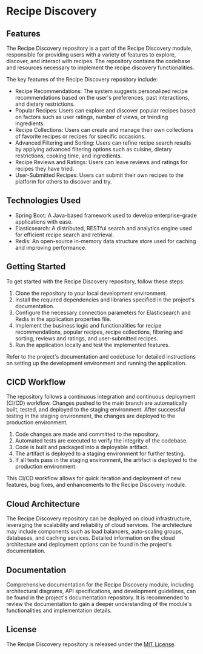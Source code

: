 # Recipe Discovery 

## Features

The Recipe Discovery repository is a part of the Recipe Discovery module, responsible for providing users with a variety of features to explore, discover, and interact with recipes. The repository contains the codebase and resources necessary to implement the recipe discovery functionalities.

The key features of the Recipe Discovery repository include:

- Recipe Recommendations: The system suggests personalized recipe recommendations based on the user's preferences, past interactions, and dietary restrictions.
- Popular Recipes: Users can explore and discover popular recipes based on factors such as user ratings, number of views, or trending ingredients.
- Recipe Collections: Users can create and manage their own collections of favorite recipes or recipes for specific occasions.
- Advanced Filtering and Sorting: Users can refine recipe search results by applying advanced filtering options such as cuisine, dietary restrictions, cooking time, and ingredients.
- Recipe Reviews and Ratings: Users can leave reviews and ratings for recipes they have tried.
- User-Submitted Recipes: Users can submit their own recipes to the platform for others to discover and try.
  
## Technologies Used

- Spring Boot: A Java-based framework used to develop enterprise-grade applications with ease.
- Elasticsearch: A distributed, RESTful search and analytics engine used for efficient recipe search and retrieval.
- Redis: An open-source in-memory data structure store used for caching and improving performance.
  
## Getting Started

To get started with the Recipe Discovery repository, follow these steps:

1. Clone the repository to your local development environment.
2. Install the required dependencies and libraries specified in the project's documentation.
3. Configure the necessary connection parameters for Elasticsearch and Redis in the application properties file.
4. Implement the business logic and functionalities for recipe recommendations, popular recipes, recipe collections, filtering and sorting, reviews and ratings, and user-submitted recipes.
5. Run the application locally and test the implemented features.

Refer to the project's documentation and codebase for detailed instructions on setting up the development environment and running the application.

## CICD Workflow

The repository follows a continuous integration and continuous deployment (CI/CD) workflow. Changes pushed to the main branch are automatically built, tested, and deployed to the staging environment. After successful testing in the staging environment, the changes are deployed to the production environment.

1. Code changes are made and committed to the repository.
2. Automated tests are executed to verify the integrity of the codebase.
3. Code is built and packaged into a deployable artifact.
4. The artifact is deployed to a staging environment for further testing.
5. If all tests pass in the staging environment, the artifact is deployed to the production environment.

This CI/CD workflow allows for quick iteration and deployment of new features, bug fixes, and enhancements to the Recipe Discovery module.

## Cloud Architecture

The Recipe Discovery repository can be deployed on cloud infrastructure, leveraging the scalability and reliability of cloud services. The architecture may include components such as load balancers, auto-scaling groups, databases, and caching services. Detailed information on the cloud architecture and deployment options can be found in the project's documentation.

## Documentation

Comprehensive documentation for the Recipe Discovery module, including architectural diagrams, API specifications, and development guidelines, can be found in the project's documentation repository. It is recommended to review the documentation to gain a deeper understanding of the module's functionalities and implementation details.

## License

The Recipe Discovery repository is released under the [MIT License](LICENSE).
